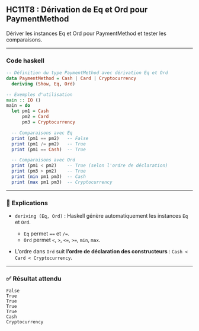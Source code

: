 ## HC11T8 : Dérivation de Eq et Ord pour PaymentMethod

Dériver les instances Eq et Ord pour PaymentMethod et tester les comparaisons.

---

### Code haskell

```haskell
-- Définition du type PaymentMethod avec dérivation Eq et Ord
data PaymentMethod = Cash | Card | Cryptocurrency
  deriving (Show, Eq, Ord)

-- Exemples d'utilisation
main :: IO ()
main = do
  let pm1 = Cash
      pm2 = Card
      pm3 = Cryptocurrency

  -- Comparaisons avec Eq
  print (pm1 == pm2)   -- False
  print (pm1 /= pm2)   -- True
  print (pm1 == Cash)  -- True

  -- Comparaisons avec Ord
  print (pm1 < pm2)    -- True (selon l'ordre de déclaration)
  print (pm3 > pm2)    -- True
  print (min pm1 pm3)  -- Cash
  print (max pm1 pm3)  -- Cryptocurrency
```

---

### 🔎 Explications

* `deriving (Eq, Ord)` : Haskell génère automatiquement les instances `Eq` et `Ord`.

  * `Eq` permet `==` et `/=`.
  * `Ord` permet `<`, `>`, `<=`, `>=`, `min`, `max`.
* L’ordre dans `Ord` suit **l’ordre de déclaration des constructeurs** : `Cash < Card < Cryptocurrency`.

---

### ✅ Résultat attendu

```
False
True
True
True
True
Cash
Cryptocurrency
```
